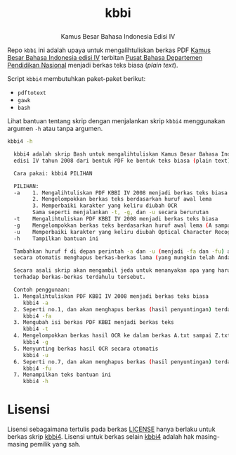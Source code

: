 # <p align="center">kbbi

<p align="center">Kamus Besar Bahasa Indonesia Edisi IV

Repo `kbbi` ini adalah upaya untuk mengalihtuliskan berkas PDF [Kamus Besar Bahasa Indonesia edisi IV](http://bse.mahoni.com/data/umum/Kamus_Bahasa_Indonesia_2008.pdf) terbitan [Pusat Bahasa Departemen Pendidikan Nasional](http://badanbahasa.kemdikbud.go.id) menjadi berkas teks biasa (_plain text_).

Script `kbbi4` membutuhkan paket-paket berikut:

- `pdftotext`
- `gawk`
- `bash`

Lihat bantuan tentang skrip dengan menjalankan skrip `kbbi4` menggunakan argumen `-h` atau tanpa argumen.

```bash
kbbi4 -h
```

```bash
  kbbi4 adalah skrip Bash untuk mengalihtuliskan Kamus Besar Bahasa Indonesia
  edisi IV tahun 2008 dari bentuk PDF ke bentuk teks biasa (plain text).

  Cara pakai: kbbi4 PILIHAN

  PILIHAN:
  -a    1. Mengalihtuliskan PDF KBBI IV 2008 menjadi berkas teks biasa
        2. Mengelompokkan berkas teks berdasarkan huruf awal lema
        3. Memperbaiki karakter yang keliru diubah OCR
        Sama seperti menjalankan -t, -g, dan -u secara berurutan
  -t    Mengalihtuliskan PDF KBBI IV 2008 menjadi berkas teks biasa
  -g    Mengelompokkan berkas teks berdasarkan huruf awal lema (A sampai Z)
  -u    Memperbaiki karakter yang keliru diubah Optical Character Recognition
  -h    Tampilkan bantuan ini

  Tambahkan huruf f di depan perintah -a dan -u (menjadi -fa dan -fu) agar skrip
  secara otomatis menghapus berkas-berkas lama (yang mungkin telah Anda sunting).

  Secara asali skrip akan mengambil jeda untuk menanyakan apa yang harus dilakukan
  terhadap berkas-berkas terdahulu tersebut.

  Contoh penggunaan:
  1. Mengalihtuliskan PDF KBBI IV 2008 menjadi berkas teks biasa
     kbbi4 -a
  2. Seperti no.1, dan akan menghapus berkas (hasil penyuntingan) terdahulu
     kbbi4 -fa
  3. Mengubah isi berkas PDF KBBI menjadi berkas teks
     kbbi4 -t
  4. Mengelompokkan berkas hasil OCR ke dalam berkas A.txt sampai Z.txt
     kbbi4 -g
  5. Menyunting berkas hasil OCR secara otomatis
     kbbi4 -u
  6. Seperti no.7, dan akan menghapus berkas (hasil penyuntingan) terdahulu
     kbbi4 -fu
  7. Menampilkan teks bantuan ini
     kbbi4 -h
```

# Lisensi
Lisensi sebagaimana tertulis pada berkas [LICENSE](LICENSE) hanya berlaku untuk berkas skrip [kbbi4](kbbi4).
Lisensi untuk berkas selain [kbbi4](kbbi4) adalah hak masing-masing pemilik yang sah.
